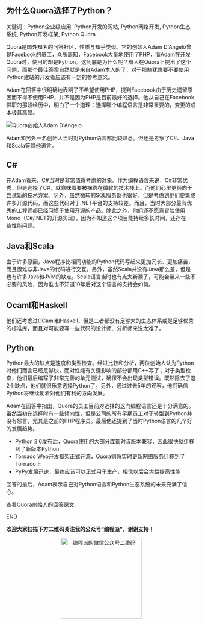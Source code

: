 ## 为什么Quora选择了Python？

关键词：Python企业级应用, Python开发的网站, Python网络开发, Python生态系统, Python开发框架, Python Quora

Quora是国外知名的问答社区，性质与知乎类似。它的创始人Adam D'Angelo曾是Facebook的员工，众所周知，Facebook大量地使用了PHP，而Adam在开发Quora时，使用的却是Python。这到底是为什么呢？有人在Quora上提出了这个问题，而那个最佳答案自然就是来自Adam本人的了，对于那些犹豫要不要使用Python建站的开发者应该有一定的参考意义。

Adam在回答中很明确地表明了不希望使用PHP，提到Facebook由于历史遗留原因而不得不使用PHP，并不是因为PHP是目前最好的选择。他从自己在Facebook供职的那段经历中，明白了一个道理：选择哪个编程语言是非常重要的，变更的成本极其高昂。

![Quora创始人Adam D'Angelo](http://ww1.sinaimg.cn/large/006faQNTjw1f0cxd5pjv7j30ri0icdi0.jpg)

Adam和另外一名创始人当时对Python语言都比较熟悉。但还是考察了C#、Java和Scala等其他语言。

## C#

在Adam看来，C#当时是非常值得考虑的对象。作为编程语言来说，C#非常优秀，但是选择了C#，就意味着要被捆绑在微软的技术栈上。而他们心里更倾向于尝试新的技术方案。另外，虽然微软的SQL服务器也很好，但是考虑到他们要集成许多开源代码，而这些代码对于.NET平台的支持较差。而且，当时大部分最有优秀的工程师都已经习惯于使用开源的产品。除此之外，他们还不愿意冒险使用Mono（C#/.NET的开源实现），因为不知道这个项目能持续多长时间，还存在一些性能问题。

## Java和Scala

由于许多原因，Java程序比相同功能的Python代码写起来更加冗长、更加痛苦，而且很难与非Java的代码进行交互。另外，虽然Scala并没有Java那么差，但是也有许多Java和JVM的缺点。Scala语言当时也有点太新潮了，可能会带来一些不必要的风险，因为谁也不知道10年后对这个语言的支持会如何。

## Ocaml和Haskell

他们还考虑过OCaml和Haskell，但是二者都没有足够大的生态体系或是足够优秀的标准库，而且对可能要写一些代码的设计师、分析师来说太难了。

## Python

Python最大的缺点是速度和类型检查。经过比较和分析，两位创始人认为Python对他们而言已经足够快，而对性能有关键影响的部分都用C++写了；对于类型检查，他们最后编写了非常完善的单元测试，确保不会出现类型错误。既然除去了这2个缺点，他们就很乐意选择Python了。另外，通过过去5年的观察，他们确信Python将继续朝着对他们有利的方向发展。

Adam在回答中指出，Quora的员工目前对选择的这门编程语言还是十分满意的。虽然当初在选择时有一些倾向性，但是公司的所有早期员工对于转型到Python并没有怨言，尤其是之前的PHP程序员。最后他还提到了当时Python语言的几个好的发展趋势。

- Python 2.6发布后，Quora使用的大部分库都对该版本兼容，因此很快就迁移到了新版本Python
- Tornado Web开发框架正式开源，Quora则将实时更新网络服务迁移到了Tornado上
- PyPy发展迅速，最终应该可以正式用于生产，相信以后会大幅提高性能

回答的最后，Adam表示自己对Python语言和Python生态系统的未来充满了信心。

[查看Quora创始人的回答原文](https://www.quora.com/Why-did-Quora-choose-Python-for-its-development)

END

**欢迎大家扫描下方二维码关注我的公众号“编程派”，谢谢支持！**

<p style="text-align:center">
    <img src="http://codingpy.com/static/images/wechat-of-codingpy.jpg" alt="编程派的微信公众号二维码" style="width:215px;height:215px">
</p>